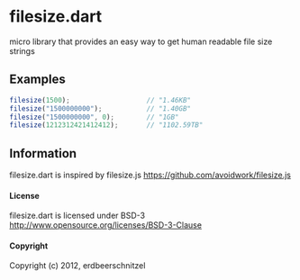 filesize.dart
=============

micro library that provides an easy way to get human readable file size strings

## Examples

``` js
filesize(1500);                   // "1.46KB"
filesize("1500000000");           // "1.40GB"
filesize("1500000000", 0);        // "1GB"
filesize(1212312421412412);       // "1102.59TB"
```

## Information

filesize.dart is inspired by filesize.js https://github.com/avoidwork/filesize.js

#### License

filesize.dart is licensed under BSD-3 http://www.opensource.org/licenses/BSD-3-Clause

#### Copyright

Copyright (c) 2012, erdbeerschnitzel